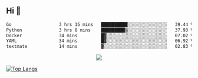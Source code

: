 ## Hi 👋

<!--START_SECTION:waka-->

```txt
Go                  3 hrs 15 mins   ██████████░░░░░░░░░░░░░░░   39.44 %
Python              3 hrs 8 mins    █████████▒░░░░░░░░░░░░░░░   37.93 %
Docker              34 mins         █▓░░░░░░░░░░░░░░░░░░░░░░░   07.02 %
YAML                34 mins         █▓░░░░░░░░░░░░░░░░░░░░░░░   06.92 %
textmate            14 mins         ▓░░░░░░░░░░░░░░░░░░░░░░░░   02.83 %
```

<!--END_SECTION:waka-->

<p align="center">
  <a href="https://wakatime.com/@d93f0e24-e3ad-4f8d-9b8b-385bab9124f6">
    <img src="https://wakatime.com/badge/user/d93f0e24-e3ad-4f8d-9b8b-385bab9124f6.svg" />
  </a>
</p>

[![Top Langs](https://github-readme-stats.vercel.app/api/top-langs/?username=sqlmerr&layout=donut-vertical&theme=ocean_dark)](https://github.com/anuraghazra/github-readme-stats)
